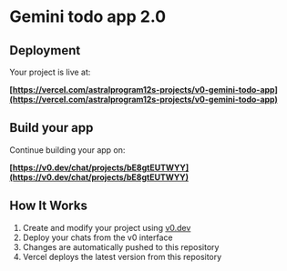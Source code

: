 # Gemini todo app 2.0


## Deployment

Your project is live at:

**[https://vercel.com/astralprogram12s-projects/v0-gemini-todo-app](https://vercel.com/astralprogram12s-projects/v0-gemini-todo-app)**

## Build your app

Continue building your app on:

**[https://v0.dev/chat/projects/bE8gtEUTWYY](https://v0.dev/chat/projects/bE8gtEUTWYY)**

## How It Works

1. Create and modify your project using [v0.dev](https://v0.dev)
2. Deploy your chats from the v0 interface
3. Changes are automatically pushed to this repository
4. Vercel deploys the latest version from this repository
